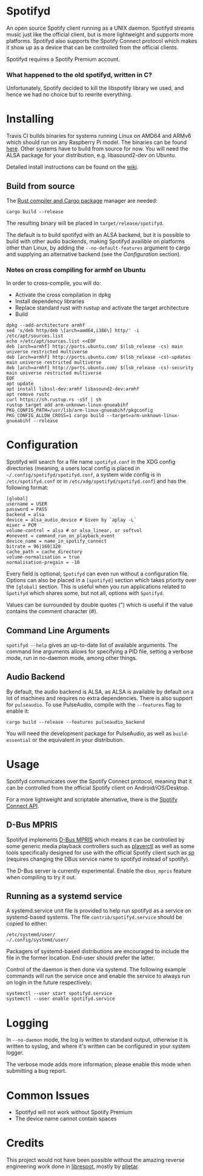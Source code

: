 # Spotifyd
An open source Spotify client running as a UNIX daemon. Spotifyd streams music
just like the official client, but is more lightweight and supports more
platforms. Spotifyd also supports the Spotify Connect protocol which makes it
show up as a device that can be controlled from the official clients.

Spotifyd requires a Spotify Premium account.

### What happened to the old spotifyd, written in C?
Unfortunately, Spotify decided to kill the libspotify library we used, and
hence we had no choice but to rewrite everything.

# Installing
Travis CI builds binaries for systems running Linux on AMD64 and ARMv6 which
should run on any Raspberry Pi model. The binaries can be found
[here](https://github.com/Spotifyd/spotifyd/releases/latest). Other systems
have to build from source for now. You will need the ALSA package for your
distribution, e.g. libasound2-dev on Ubuntu.

Detailed install instructions can be found on the [wiki](https://github.com/Spotifyd/spotifyd/wiki).

## Build from source
The [Rust compiler and Cargo package](https://www.rust-lang.org/en-US/)
 manager are needed:
```
cargo build --release
```
The resulting binary will be placed in `target/release/spotifyd`.

The default is to build spotifyd with an ALSA backend, but it is possible
to build with other audio backends, making Spotifyd availible on platforms
other than Linux, by adding the `--no-default-features` argument to cargo
and supplying an alternative backend (see the _Configuration_ section).

### Notes on cross compiling for armhf on Ubuntu
In order to cross-compile, you will do:
- Activate the cross compilation in dpkg
- Install dependency libraries
- Replace standard rust with rustup and activate the target architecture
- Build
```
dpkg --add-architecture armhf
sed 's/deb http/deb \[arch=amd64,i386\] http/' -i /etc/apt/sources.list
echo >/etc/apt/sources.list <<EOF
deb [arch=armhf] http://ports.ubuntu.com/ $(lsb_release -cs) main universe restricted multiverse
deb [arch=armhf] http://ports.ubuntu.com/ $(lsb_release -cs)-updates main universe restricted multiverse
deb [arch=armhf] http://ports.ubuntu.com/ $(lsb_release -cs)-security main universe restricted multiverse
EOF
apt update
apt install libssl-dev:armhf libasound2-dev:armhf
apt remove rustc
curl https://sh.rustup.rs -sSf | sh
rustup target add arm-unknown-linux-gnueabihf
PKG_CONFIG_PATH=/usr/lib/arm-linux-gnueabihf/pkgconfig PKG_CONFIG_ALLOW_CROSS=1 cargo build --target=arm-unknown-linux-gnueabihf --release
```

# Configuration
Spotifyd will search for a file name `spotifyd.conf` in the XDG config
directories (meaning, a users local config is placed in
`~/.config/spotifyd/spotifyd.conf`, a system wide config is in
`/etc/spotifyd.conf` or in `/etc/xdg/spotifyd/spotifyd.conf`) and has the following format:
```
[global]
username = USER
password = PASS
backend = alsa
device = alsa_audio_device # Given by `aplay -L`
mixer = PCM
volume-control = alsa # or alsa_linear, or softvol
#onevent = command_run_on_playback_event
device_name = name_in_spotify_connect
bitrate = 96|160|320
cache_path = cache_directory
volume-normalisation = true
normalisation-pregain = -10
```
Every field is optional; `Spotifyd` can even run without a configuration file.
Options can also be placed in a `[spotifyd]` section which takes priority over
the `[global]` section. This is useful when you run applications related to
`Spotifyd` which shares some, but not all, options with `Spotifyd`.

Values can be surrounded by double quotes (") which is useful if the value contains
the comment character (#).

## Command Line Arguments
`spotifyd --help` gives an up-to-date list of available arguments. The command
line arguments allows for specifying a PID file, setting a verbose mode, run in
no-daemon mode, among other things.

## Audio Backend
By default, the audio backend is ALSA, as ALSA is available by default on a lot
of machines and requires no extra dependencies. There is also support for
`pulseaudio`. To use PulseAudio, compile with the `--features` flag to enable
it:
```
cargo build --release --features pulseaudio_backend
```
You will need the development package for PulseAudio, as well
as `build-essential` or the equivalent in your distribution.

# Usage
Spotifyd communicates over the Spotify Connect protocol, meaning that it can be
controlled from the official Spotify client on Android/iOS/Desktop.

For a more lightweight and scriptable alternative, there is
the [Spotify Connect
API](https://developer.spotify.com/web-api/web-api-connect-endpoint-reference/).

## D-Bus MPRIS
Spotifyd implements [D-Bus
MPRIS](https://specifications.freedesktop.org/mpris-spec/latest/) which means
it can be controlled by some generic media playback controllers such as
[playerctl](https://github.com/acrisci/playerctl/tree/4cf5ba8ad00f47c8db8af0fd20286b050921a6e1)
as well as some tools specifically designed for use with the official Spotify
client such as [sp](https://gist.github.com/wandernauta/6800547) (requires
changing the DBus service name to spotifyd instead of spotify).

The D-Bus server is currently experimental. Enable the `dbus_mpris` feature when
compiling to try it out.

## Running as a systemd service

A systemd.service unit file is provided to help run spotifyd as a service on
systemd-based systems. The file `contrib/spotifyd.service` should be copied to
either:

    /etc/systemd/user/
    ~/.config/systemd/user/

Packagers of systemd-based distributions are encouraged to include the file in
the former location. End-user should prefer the latter.

Control of the daemon is then done via systemd. The following example commands
will run the service once and enable the service to always run on login in the
future respectively:

    systemctl --user start spotifyd.service
    systemctl --user enable spotifyd.service

# Logging
In `--no-daemon` mode, the log is written to standard output, otherwise it is
written to syslog, and where it's written can be configured in your system
logger.

The verbose mode adds more information; please enable this mode when submitting
a bug report.

# Common Issues

* Spotifyd will not work without Spotify Premium
* The device name cannot contain spaces

# Credits
This project would not have been possible without the amazing reverse
engineering work done in [librespot](https://github.com/plietar/librespot),
mostly by [plietar](https://github.com/plietar).
